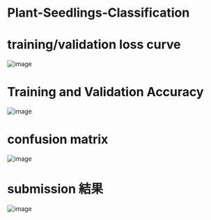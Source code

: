 # Plant-Seedlings-Classification
# training/validation loss curve

![image](https://github.com/user-attachments/assets/8285597f-cc11-40fa-9fe7-2b9d5e71f0d9)


# Training and Validation Accuracy
![image](https://github.com/user-attachments/assets/81140cda-2e26-4d9d-838c-fb1f46a971a6)


# confusion matrix

![image](https://github.com/user-attachments/assets/24989a5a-112b-4a8a-9dd2-40b3d32d6553)


# submission 結果

![image](https://github.com/user-attachments/assets/f67b13b1-c09b-42c2-a3c9-e8bc07b80482)


